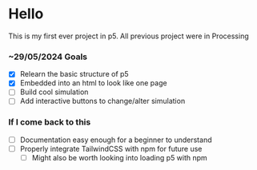 # Hello

This is my first ever project in p5. All previous project were in Processing

### ~29/05/2024 Goals
-   [x] Relearn the basic structure of p5
-   [x] Embedded into an html to look like one page
-   [ ] Build cool simulation
-   [ ] Add interactive buttons to change/alter simulation

### If I come back to this
-   [ ] Documentation easy enough for a beginner to understand
-   [ ] Properly integrate TailwindCSS with npm for future use
    -   [ ] Might also be worth looking into loading p5 with npm 
